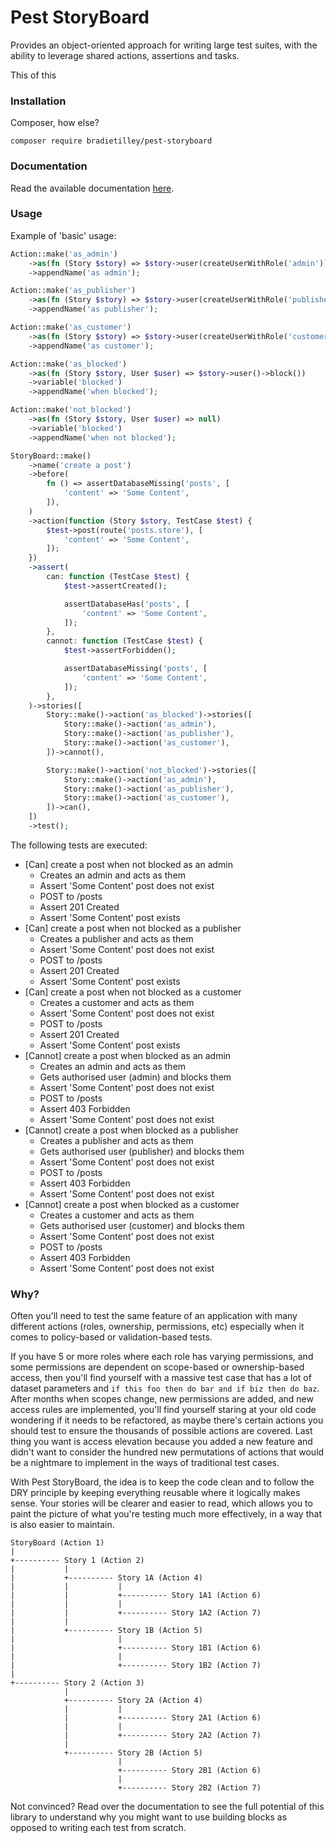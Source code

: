 # Pest StoryBoard

Provides an object-oriented approach for writing large test suites, with the ability to leverage shared actions, assertions and tasks.

This of this 

### Installation

Composer, how else?

```
composer require bradietilley/pest-storyboard
```

### Documentation

Read the available documentation [here](/docs/documentation.md).


### Usage

Example of 'basic' usage:

```php
Action::make('as_admin')
    ->as(fn (Story $story) => $story->user(createUserWithRole('admin')))
    ->appendName('as admin');

Action::make('as_publisher')
    ->as(fn (Story $story) => $story->user(createUserWithRole('publisher')))
    ->appendName('as publisher');

Action::make('as_customer')
    ->as(fn (Story $story) => $story->user(createUserWithRole('customer')))
    ->appendName('as customer');

Action::make('as_blocked')
    ->as(fn (Story $story, User $user) => $story->user()->block())
    ->variable('blocked')
    ->appendName('when blocked');

Action::make('not_blocked')
    ->as(fn (Story $story, User $user) => null)
    ->variable('blocked')
    ->appendName('when not blocked');

StoryBoard::make()
    ->name('create a post')
    ->before(
        fn () => assertDatabaseMissing('posts', [
            'content' => 'Some Content',
        ]),
    )
    ->action(function (Story $story, TestCase $test) {
        $test->post(route('posts.store'), [
            'content' => 'Some Content',
        ]);
    })
    ->assert(
        can: function (TestCase $test) {
            $test->assertCreated();

            assertDatabaseHas('posts', [
                'content' => 'Some Content',
            ]);
        },
        cannot: function (TestCase $test) {
            $test->assertForbidden();

            assertDatabaseMissing('posts', [
                'content' => 'Some Content',
            ]);
        },
    )->stories([
        Story::make()->action('as_blocked')->stories([
            Story::make()->action('as_admin'),
            Story::make()->action('as_publisher'),
            Story::make()->action('as_customer'),
        ])->cannot(),

        Story::make()->action('not_blocked')->stories([
            Story::make()->action('as_admin'),
            Story::make()->action('as_publisher'),
            Story::make()->action('as_customer'),
        ])->can(),
    ])
    ->test();
```

The following tests are executed:

- [Can] create a post when not blocked as an admin
    - Creates an admin and acts as them
    - Assert 'Some Content' post does not exist
    - POST to /posts
    - Assert 201 Created
    - Assert 'Some Content' post exists
- [Can] create a post when not blocked as a publisher
    - Creates a publisher and acts as them
    - Assert 'Some Content' post does not exist
    - POST to /posts
    - Assert 201 Created
    - Assert 'Some Content' post exists
- [Can] create a post when not blocked as a customer
    - Creates a customer and acts as them
    - Assert 'Some Content' post does not exist
    - POST to /posts
    - Assert 201 Created
    - Assert 'Some Content' post exists
- [Cannot] create a post when blocked as an admin
    - Creates an admin and acts as them
    - Gets authorised user (admin) and blocks them
    - Assert 'Some Content' post does not exist
    - POST to /posts
    - Assert 403 Forbidden
    - Assert 'Some Content' post does not exist
- [Cannot] create a post when blocked as a publisher
    - Creates a publisher and acts as them
    - Gets authorised user (publisher) and blocks them
    - Assert 'Some Content' post does not exist
    - POST to /posts
    - Assert 403 Forbidden
    - Assert 'Some Content' post does not exist
- [Cannot] create a post when blocked as a customer
    - Creates a customer and acts as them
    - Gets authorised user (customer) and blocks them
    - Assert 'Some Content' post does not exist
    - POST to /posts
    - Assert 403 Forbidden
    - Assert 'Some Content' post does not exist

### Why?

Often you'll need to test the same feature of an application with many different actions (roles, ownership, permissions, etc) especially when it comes to policy-based or validation-based tests.

If you have 5 or more roles where each role has varying permissions, and some permissions are dependent on scope-based or ownership-based access, then you'll find yourself with a massive test case that has a lot of dataset parameters and `if this foo then do bar and if biz then do baz`. After months when scopes change, new permissions are added, and new access rules are implemented, you'll find yourself staring at your old code wondering if it needs to be refactored, as maybe there's certain actions you should test to ensure the thousands of possible actions are covered. Last thing you want is access elevation because you added a new feature and didn't want to consider the hundred new permutations of actions that would be a nightmare to implement in the ways of traditional test cases.  

With Pest StoryBoard, the idea is to keep the code clean and to follow the DRY principle by keeping everything reusable where it logically makes sense. Your stories will be clearer and easier to read, which allows you to paint the picture of what you're testing much more effectively, in a way that is also easier to maintain.

```
StoryBoard (Action 1)
|
+---------- Story 1 (Action 2)
|           | 
|           +---------- Story 1A (Action 4)
|           |           |
|           |           +---------- Story 1A1 (Action 6)
|           |           |
|           |           +---------- Story 1A2 (Action 7)
|           |
|           +---------- Story 1B (Action 5)
|                       |
|                       +---------- Story 1B1 (Action 6)
|                       |
|                       +---------- Story 1B2 (Action 7)
|
+---------- Story 2 (Action 3)
            |
            +---------- Story 2A (Action 4)
            |           |
            |           +---------- Story 2A1 (Action 6)
            |           |
            |           +---------- Story 2A2 (Action 7)
            |
            +---------- Story 2B (Action 5)
                        |
                        +---------- Story 2B1 (Action 6)
                        |
                        +---------- Story 2B2 (Action 7)
```

Not convinced? Read over the documentation to see the full potential of this library to understand why you might want to use building blocks as opposed to writing each test from scratch.
